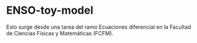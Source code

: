 # ENSO-toy-model
Esto surge desde una tarea del ramo Ecuaciones diferencial en la Facultad de Ciencias Físicas y Matemáticas (FCFM).
